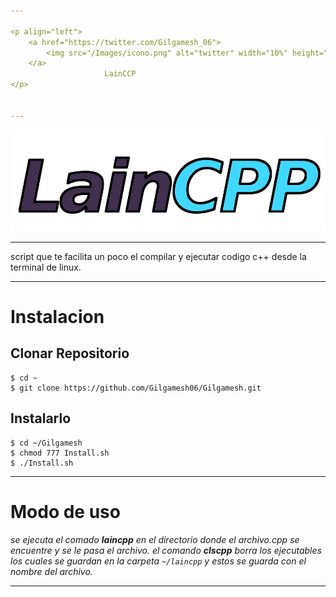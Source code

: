 ```yaml
---

<p align="left">
	<a href="https://twitter.com/Gilgamesh_06">
		<img src="/Images/icono.png" alt="twitter" width="10%" height="10%"/>
	</a>
                     LainCCP
</p>


---
```


<p align="center"> 
 	<img src="/Images/logo.png" alt="laincpp"/>
</p>

---

<p>
	script que te facilita un poco el compilar y ejecutar codigo c++
	desde la terminal de linux.
</p>

---

# Instalacion
 
## Clonar Repositorio

```
$ cd ~
$ git clone https://github.com/Gilgamesh06/Gilgamesh.git
```

## Instalarlo

```
$ cd ~/Gilgamesh
$ chmod 777 Install.sh
$ ./Install.sh
```

---


# Modo de uso

*se ejecuta el comado **laincpp** en el directorio donde el archivo.cpp se encuentre y se le pasa el archivo.
el comando **clscpp** borra los ejecutables los cuales se guardan en la 
carpeta `~/laincpp`  y estos se guarda con el nombre del archivo.*

---                                                                         